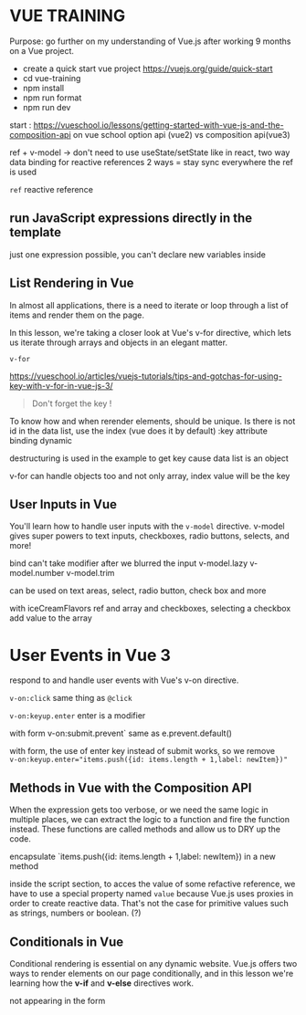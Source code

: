 # VUE TRAININGPurpose: go further on my understanding of Vue.js after working 9 months on a Vue project.- create a quick start vue project https://vuejs.org/guide/quick-start- cd vue-training- npm install- npm run format- npm run devstart : https://vueschool.io/lessons/getting-started-with-vue-js-and-the-composition-api on vue schooloption api (vue2) vs composition api(vue3)ref + v-model -> don't need to use useState/setState like in react, two way data binding for reactive references2 ways = stay sync everywhere the ref is used`ref` reactive reference## run JavaScript expressions directly in the templatejust one expression possible, you can't declare new variables inside## List Rendering in VueIn almost all applications, there is a need to iterate or loop through a list of items and render them on the page.In this lesson, we're taking a closer look at Vue's v-for directive, which lets us iterate through arrays and objects in an elegant matter.`v-for`https://vueschool.io/articles/vuejs-tutorials/tips-and-gotchas-for-using-key-with-v-for-in-vue-js-3/> Don't forget the key !To know how and when rerender elements, should be unique. Is there is not id in the data list, use the index (vue does it by default):key attribute binding dynamicdestructuring is used in the example to get key cause data list is an objectv-for can handle objects too and not only array, index value will be the key## User Inputs in VueYou'll learn how to handle user inputs with the `v-model` directive. v-model gives super powers to text inputs, checkboxes, radio buttons, selects, and more!bindcan't take modifierafter we blurred the input v-model.lazyv-model.numberv-model.trimcan be used on text areas, select, radio button, check box and morewith iceCreamFlavors ref and array and checkboxes, selecting a checkbox add value to the array# User Events in Vue 3respond to and handle user events with Vue's v-on directive.`v-on:click` same thing as `@click``v-on:keyup.enter` enter is a modifierwith form v-on:submit.prevent` same as e.prevent.default()with form, the use of enter key instead of submit works, so we remove `    v-on:keyup.enter="items.push({id: items.length + 1,label: newItem})"`## Methods in Vue with the Composition APIWhen the expression gets too verbose, or we need the same logic in multiple places, we can extract the logic to a function and fire the function instead. These functions are called methods and allow us to DRY up the code.encapsulate `items.push({id: items.length + 1,label: newItem}) in a new methodinside the script section, to acces the value of some refactive reference, we have to use a special property named `value` because Vue.js uses proxies in order to create reactive data. That's not the case for primitive values such as strings, numbers or boolean. (?)## Conditionals in VueConditional rendering is essential on any dynamic website. Vue.js offers two ways to render elements on our page conditionally, and in this lesson we're learning how the **v-if** and **v-else** directives work.not appearing in the form